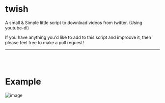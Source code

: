 # twish
A small &amp; Simple little script to download videos from twitter. (Using youtube-dl)


If you have anything you'd like to add to this script and improove it, then please feel free to make a pull request!
__ __

<br />
<br />

# Example
![image](https://user-images.githubusercontent.com/45724082/166334033-76b45df1-f6e3-4047-88c6-8f499b64238c.png)


